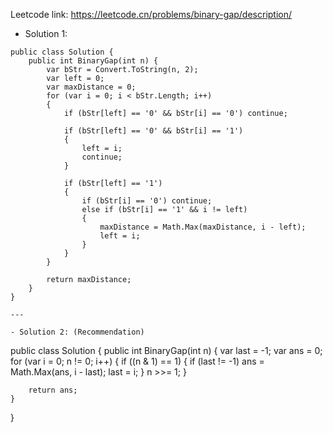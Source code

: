 Leetcode link: https://leetcode.cn/problems/binary-gap/description/ 

- Solution 1:
```
public class Solution {
    public int BinaryGap(int n) {
        var bStr = Convert.ToString(n, 2);
        var left = 0;
        var maxDistance = 0;
        for (var i = 0; i < bStr.Length; i++)
        {
            if (bStr[left] == '0' && bStr[i] == '0') continue;

            if (bStr[left] == '0' && bStr[i] == '1')
            {
                left = i;
                continue;
            }

            if (bStr[left] == '1')
            {
                if (bStr[i] == '0') continue;
                else if (bStr[i] == '1' && i != left)
                {
                    maxDistance = Math.Max(maxDistance, i - left);
                    left = i;
                }
            }
        }

        return maxDistance;
    }
}

---

- Solution 2: (Recommendation)
```
public class Solution {
    public int BinaryGap(int n) {
        var last = -1;
        var ans = 0;
        for (var i = 0; n != 0; i++)
        {
            if ((n & 1) == 1)
            {
                if (last != -1)
                    ans = Math.Max(ans, i - last);
                last = i;
            }
            n >>= 1;
        }

        return ans;
    }
}
```
```

